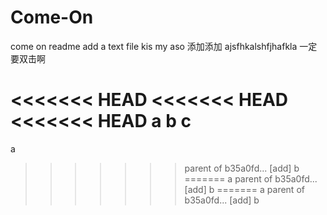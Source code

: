 # Come-On
come on
readme
add a text file
kis my aso
添加添加
ajsfhkalshfjhafkla
一定要双击啊

<<<<<<< HEAD
<<<<<<< HEAD
<<<<<<< HEAD
a
b
c
=======
a
>>>>>>> parent of b35a0fd... [add] b
=======
a
>>>>>>> parent of b35a0fd... [add] b
=======
a
>>>>>>> parent of b35a0fd... [add] b
